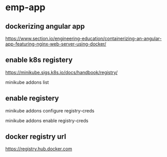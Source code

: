 # emp-app

## dockerizing angular app
https://www.section.io/engineering-education/containerizing-an-angular-app-featuring-nginx-web-server-using-docker/

## enable k8s registery
https://minikube.sigs.k8s.io/docs/handbook/registry/

minikube addons list



## enable registery
minikube addons configure registry-creds

minikube addons enable registry-creds

##  docker registry url
https://registry.hub.docker.com